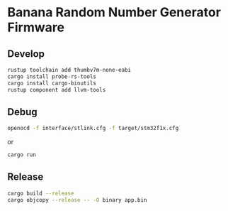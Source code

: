 # Banana Random Number Generator Firmware

## Develop

```bash
rustup toolchain add thumbv7m-none-eabi
cargo install probe-rs-tools
cargo install cargo-binutils
rustup component add llvm-tools
```

## Debug

```bash
openocd -f interface/stlink.cfg -f target/stm32f1x.cfg
```

or

```bash
cargo run
```

## Release

```bash
cargo build --release
cargo objcopy --release -- -O binary app.bin
```

